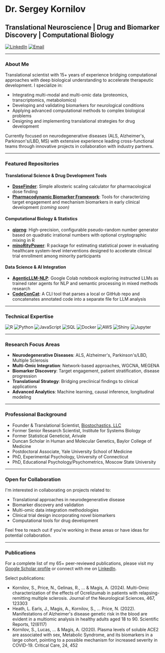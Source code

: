 # Dr. Sergey Kornilov

## Translational Neuroscience | Drug and Biomarker Discovery | Computational Biology 

[![LinkedIn](https://img.shields.io/badge/LinkedIn-0077B5?style=for-the-badge&logo=linkedin&logoColor=white)](https://www.linkedin.com/in/sergey-kornilov/)
[![Email](https://img.shields.io/badge/Email-sergey@kornilov.bio-00C300?style=for-the-badge&logo=mail.ru&logoColor=white)](mailto:sergey@kornilov.bio)

---

### About Me

Translational scientist with 15+ years of experience bridging computational approaches with deep biological understanding to accelerate therapeutic development. I specialize in:

- Integrating multi-modal and multi-omic data (proteomics, transcriptomics, metabolomics)
- Developing and validating biomarkers for neurological conditions
- Applying advanced computational methods to complex biological problems
- Designing and implementing translational strategies for drug development

Currently focused on neurodegenerative diseases (ALS, Alzheimer's, Parkinson's/LBD, MS) with extensive experience leading cross-functional teams through innovative projects in collaboration with industry partners.

---

### Featured Repositories

#### Translational Science & Drug Development Tools

- [**DoseFinder**](https://github.com/biostochastics/DoseFinder): Simple allosteric scaling calculator for pharmacological dose finding
- [**Pharmacodynamic Biomarker Framework**](https://github.com/biostochastics/PD-biomarker-framework): Tools for characterizing target engagement and mechanism biomarkers in early clinical development *(coming soon)*

#### Computational Biology & Statistics

- [**qiprng**](https://github.com/biostochastics/qiprng): High-precision, configurable pseudo-random number generator based on quadratic irrational numbers with optional cryptographic mixing in R
- [**minoRityPower**](https://github.com/biostochastics/minoRityPower): R package for estimating statistical power in evaluating healthcare system-level interventions designed to accelerate clinical trial enrollment among minority participants

#### Data Science & AI Integration

- [**AgenticLLM-NLP**](https://github.com/biostochastics/AgenticLLM-NLP): Google Colab notebook exploring instructed LLMs as trained rater agents for NLP and semantic processing in mixed methods research
- [**CodeConCat**](https://github.com/biostochastics/CodeConCat): A CLI tool that parses a local or GitHub repo and concatenates annotated code into a separate file for LLM analysis

---

### Technical Expertise


![R](https://img.shields.io/badge/R-276DC3?style=flat-square&logo=r&logoColor=white)
![Python](https://img.shields.io/badge/Python-3776AB?style=flat-square&logo=python&logoColor=white)
![JavaScript](https://img.shields.io/badge/JavaScript-F7DF1E?style=flat-square&logo=javascript&logoColor=black)
![SQL](https://img.shields.io/badge/SQL-4479A1?style=flat-square&logo=postgresql&logoColor=white)
![Docker](https://img.shields.io/badge/Docker-2496ED?style=flat-square&logo=docker&logoColor=white)
![AWS](https://img.shields.io/badge/AWS-232F3E?style=flat-square&logo=amazon-aws&logoColor=white)
![Shiny](https://img.shields.io/badge/Shiny-blue?style=flat-square&logo=r&logoColor=white)
![Jupyter](https://img.shields.io/badge/Jupyter-F37626?style=flat-square&logo=jupyter&logoColor=white)

---

### Research Focus Areas

- **Neurodegenerative Diseases**: ALS, Alzheimer's, Parkinson's/LBD, Multiple Sclerosis
- **Multi-Omic Integration**: Network-based approaches, WGCNA, MEGENA
- **Biomarker Discovery**: Target engagement, patient stratification, disease progression
- **Translational Strategy**: Bridging preclinical findings to clinical applications
- **Advanced Analytics**: Machine learning, causal inference, longitudinal modeling

---

### Professional Background

- Founder & Translational Scientist, [Biostochastics, LLC](https://github.com/biostochastics)
- Former Senior Research Scientist, Institute for Systems Biology
- Former Statistical Geneticist, Arivale
- Duncan Scholar in Human and Molecular Genetics, Baylor College of Medicine
- Postdoctoral Associate, Yale University School of Medicine
- PhD, Experimental Psychology, University of Connecticut
- PhD, Educational Psychology/Psychometrics, Moscow State University

---

### Open for Collaboration

I'm interested in collaborating on projects related to:

- Translational approaches in neurodegenerative disease
- Biomarker discovery and validation
- Multi-omic data integration methodologies
- Clinical trial design incorporating novel biomarkers
- Computational tools for drug development

Feel free to reach out if you're working in these areas or have ideas for potential collaboration.

---

### Publications

For a complete list of my 65+ peer-reviewed publications, please visit my [Google Scholar profile](https://scholar.google.com/citations?user=YOUR_ID) or connect with me on [LinkedIn](https://www.linkedin.com/in/sergey-kornilov/).

Select publications:
- Kornilov, S., Price, N., Gelinas, R., ... & Magis, A. (2024). Multi-Omic characterization of the effects of Ocrelizumab in patients with relapsing-remitting multiple sclerosis. Journal of the Neurological Sciences, 467, 123303
- Heath, L. Earls, J., Magis, A., Kornilov, S., ... Price, N. (2022). Manifestations of Alzheimer's disease genetic risk in the blood are evident in a multiomic analysis in healthy adults aged 18 to 90. Scientific Reports, 12(6117)
- Kornilov, S., Lucas, ... & Magis, A. (2020). Plasma levels of soluble ACE2 are associated with sex, Metabolic Syndrome, and its biomarkers in a large cohort, pointing to a possible mechanism for increased severity in COVID-19. Critical Care, 24, 452

